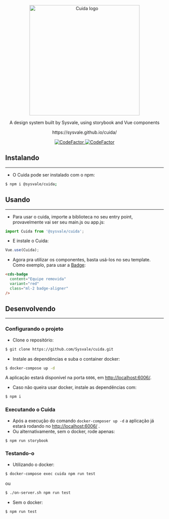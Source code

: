 <p align="center">
  <a href="https://sysvale.github.io/cuida">
    <img src="https://sysvale.github.io/cuida/static/media/CuidaTempLogo.f4adb1cc.png" alt="Cuida logo" width="350" />
  </a>
</p>

<div align="center">
  <p align="center">A design system built by Sysvale, using storybook and Vue components</p>
  <p align="center">https://sysvale.github.io/cuida/</p>
</div>

<p align="center">
  <a href="https://www.codefactor.io/repository/github/sysvale/cuida">
    <img src="https://www.codefactor.io/repository/github/sysvale/cuida/badge" alt="CodeFactor" />
  </a>
  
  <a href="https://travis-ci.com/Sysvale/cuida">
    <img src="https://travis-ci.com/Sysvale/cuida.svg?branch=master" alt="CodeFactor" />
  </a>
</p>

## Instalando
---
- O Cuida pode ser instalado com o npm:
```bash
$ npm i @sysvale/cuida;
```

## Usando
---
- Para usar o cuida, importe a biblioteca no seu entry point, provavelmente vai ser seu main.js ou app.js:
```js
import Cuida from '@sysvale/cuida';
```

- E instale o Cuida:
```js
Vue.use(Cuida);
```

- Agora pra utilizar os componentes, basta usá-los no seu template. Como exemplo, para usar a 
[Badge](https://sysvale.github.io/cuida/?path=/docs/componentes-display-badge--badge):
```html
<cds-badge
  content="Equipe removida"
  variant="red"
  class="ml-2 badge-aligner"
/>
```

## Desenvolvendo
---
### Configurando o projeto

- Clone o repositório:

```bash 
$ git clone https://github.com/Sysvale/cuida.git
```

- Instale as dependências e suba o container docker:

```bash
$ docker-compose up -d
```
A aplicação estará disponível na porta `6006`, em [http://localhost:6006/](http://localhost:6006).  
  
- Caso não queira usar docker, instale as dependências com:

```bash
$ npm i
```

### Executando o Cuida

- Após a execução do comando `docker-composer up -d` a aplicação já estará rodando no [http://localhost:6006/](http://localhost:6006)
.
- Ou alternativamente, sem o docker, rode apenas:

```bash
$ npm run storybook
```

### Testando-o

- Utilizando o docker:
```bash
$ docker-compose exec cuida npm run test
```
ou 
```bash
$ ./on-server.sh npm run test
```

- Sem o docker:

```bash
$ npm run test
```
